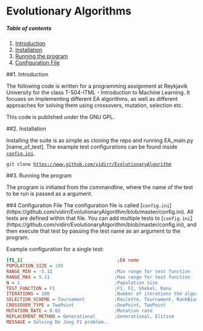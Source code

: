 Evolutionary Algorithms
=====================

##### Table of contents

1. [Introduction](#intro)
2. [Installation](#install)
3. [Running the program](#run)
4. [Configuration File](#config)


<a name="intro" />
##1. Introduction

The following code is written for a programming assignment at Reykjavík University for the class T-504-ITML - Introduction to Machine Learning.
It focuses on implementing different EA algorithms, as well as different
approaches for solving them using crossovers, mutation, selection etc.

This code is published under the GNU GPL.

<a name="install" />
##2. Installation

Installing the suite is as simple as cloning the repo and running EA_main.py [name_of_test]. The example test configurations can be found inside [<code>config.ini</code>](https://github.com/vidirr/EvolutionaryAlgorithm/blob/master/config.ini).


<code>git clone https://www.github.com/vidirr/EvolutionaryAlgorithm</code>


<a name="run" />
##3. Running the program

The program is initiated from the commandline, where the name of the test to be run is passed as a argument.

<a name="config" />
##4 Configuration File
The configuration file is called [<code>config.ini</code>](https://github.com/vidirr/EvolutionaryAlgorithm/blob/master/config.ini). All tests are defined within that file. You can add multiple tests to [<code>config.ini</code>](https://github.com/vidirr/EvolutionaryAlgorithm/blob/master/config.ini), and then execute that test by passing the test name as an argument to the program.

Example configuration for a single test:
```ini
[f1_1]                                   ;EA name
POPULATION_SIZE = 100
RANGE_MIN = -5.12                       ;Min range for test function
RANGE_MAX = 5.11                        ;Max range for test function
N = 1                                   ;Population size
TEST_FUNCTION = F1                      ;F1, F2, Shekel, Rana
ITERATIONS = 100                        ;Number of iterations the algorithm runs through
SELECTION_SCHEME = Tournament           ;Roulette, Tournament, RankBiased
CROSSOVER_TYPE = TwoPoint               ;OnePoint, TwoPoint
MUTATION_RATE = 0.01                    ;Mutation rate
REPLACEMENT_METHOD = Generational       ;Generational, Elitism
MESSAGE = Solving De Jong F1 problem..
```